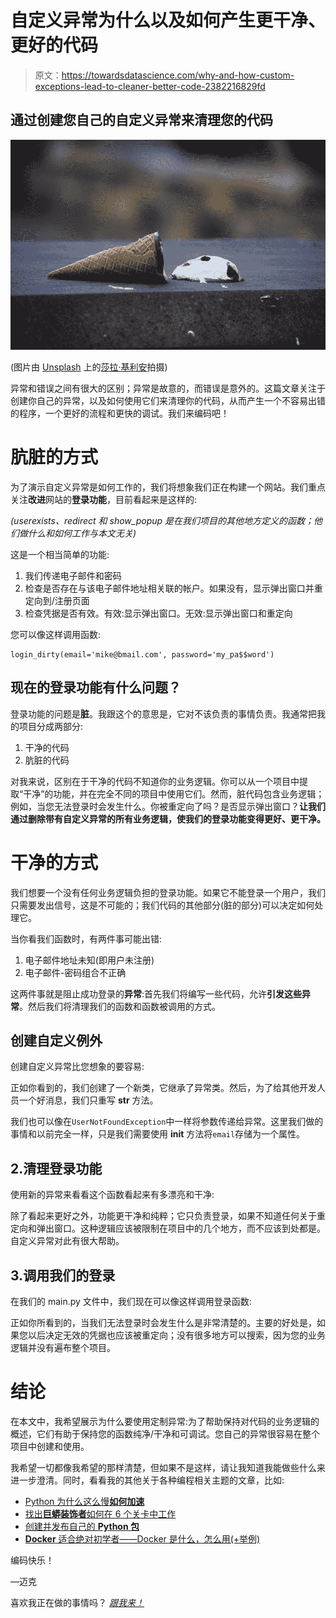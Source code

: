 # 自定义异常为什么以及如何产生更干净、更好的代码

> 原文：<https://towardsdatascience.com/why-and-how-custom-exceptions-lead-to-cleaner-better-code-2382216829fd>

## 通过创建您自己的自定义异常来清理您的代码

![](img/102c7103cfe904d3965ce6ad790a9422.png)

(图片由 [Unsplash](https://unsplash.com/photos/52jRtc2S_VE) 上的[莎拉·基利安](https://unsplash.com/@rojekilian)拍摄)

异常和错误之间有很大的区别；异常是故意的，而错误是意外的。这篇文章关注于创建你自己的异常，以及如何使用它们来清理你的代码，从而产生一个不容易出错的程序，一个更好的流程和更快的调试。我们来编码吧！

# 肮脏的方式

为了演示自定义异常是如何工作的，我们将想象我们正在构建一个网站。我们重点关注**改进**网站的**登录功能**，目前看起来是这样的:

*(userexists、redirect 和 show_popup 是在我们项目的其他地方定义的函数；他们做什么和如何工作与本文无关)*

这是一个相当简单的功能:

1.  我们传递电子邮件和密码
2.  检查是否存在与该电子邮件地址相关联的帐户。如果没有，显示弹出窗口并重定向到/注册页面
3.  检查凭据是否有效。有效:显示弹出窗口。无效:显示弹出窗口和重定向

您可以像这样调用函数:

```
login_dirty(email='mike@bmail.com', password='my_pa$$word')
```

[](/a-complete-guide-to-using-environment-variables-and-files-with-docker-and-compose-4549c21dc6af)  

## 现在的登录功能有什么问题？

登录功能的问题是**脏**。我跟这个的意思是，它对不该负责的事情负责。我通常把我的项目分成两部分:

1.  干净的代码
2.  肮脏的代码

对我来说，区别在于干净的代码不知道你的业务逻辑。你可以从一个项目中提取“干净”的功能，并在完全不同的项目中使用它们。然而，脏代码包含业务逻辑；例如，当您无法登录时会发生什么。你被重定向了吗？是否显示弹出窗口？**让我们通过删除带有自定义异常的所有业务逻辑，使我们的登录功能变得更好、更干净。**

[](/cython-for-data-science-6-steps-to-make-this-pandas-dataframe-operation-over-100x-faster-1dadd905a00b)  

# 干净的方式

我们想要一个没有任何业务逻辑负担的登录功能。如果它不能登录一个用户，我们只需要发出信号，这是不可能的；我们代码的其他部分(脏的部分)可以决定如何处理它。

当你看我们函数时，有两件事可能出错:

1.  电子邮件地址未知(即用户未注册)
2.  电子邮件-密码组合不正确

这两件事就是阻止成功登录的**异常**:首先我们将编写一些代码，允许**引发这些异常**。然后我们将清理我们的函数和函数被调用的方式。

[](/why-is-python-so-slow-and-how-to-speed-it-up-485b5a84154e)  

## 创建自定义例外

创建自定义异常比您想象的要容易:

正如你看到的，我们创建了一个新类，它继承了异常类。然后，为了给其他开发人员一个好消息，我们只重写 __str__ 方法。

我们也可以像在`UserNotFoundException`中一样将参数传递给异常。这里我们做的事情和以前完全一样，只是我们需要使用 __init__ 方法将`email`存储为一个属性。

[](/image-analysis-for-beginners-destroying-duck-hunt-with-opencv-e19a27fd8b6)  

## 2.清理登录功能

使用新的异常来看看这个函数看起来有多漂亮和干净:

除了看起来更好之外，功能更干净和纯粹；它只负责登录，如果不知道任何关于重定向和弹出窗口。这种逻辑应该被限制在项目中的几个地方，而不应该到处都是。自定义异常对此有很大帮助。

[](/docker-for-absolute-beginners-what-is-docker-and-how-to-use-it-examples-3d3b11efd830)  

## 3.调用我们的登录

在我们的 main.py 文件中，我们现在可以像这样调用登录函数:

正如你所看到的，当我们无法登录时会发生什么是非常清楚的。主要的好处是，如果您以后决定无效的凭据也应该被重定向；没有很多地方可以搜索，因为您的业务逻辑并没有遍布整个项目。

[](/virtual-environments-for-absolute-beginners-what-is-it-and-how-to-create-one-examples-a48da8982d4b)  

# 结论

在本文中，我希望展示为什么要使用定制异常:为了帮助保持对代码的业务逻辑的概述，它们有助于保持您的函数纯净/干净和可调试。您自己的异常很容易在整个项目中创建和使用。

我希望一切都像我希望的那样清楚，但如果不是这样，请让我知道我能做些什么来进一步澄清。同时，看看我的其他关于各种编程相关主题的文章，比如:

*   [Python 为什么这么慢**如何加速**](https://mikehuls.medium.com/why-is-python-so-slow-and-how-to-speed-it-up-485b5a84154e)
*   [找出**巨蟒装饰者**如何在 6 个关卡中工作](https://mikehuls.medium.com/six-levels-of-python-decorators-1f12c9067b23)
*   [创建并发布自己的 **Python 包**](https://mikehuls.medium.com/create-and-publish-your-own-python-package-ea45bee41cdc)
*   [**Docker** 适合绝对初学者——Docker 是什么，怎么用(+举例)](https://mikehuls.medium.com/docker-for-absolute-beginners-what-is-docker-and-how-to-use-it-examples-3d3b11efd830)

编码快乐！

—迈克

喜欢我正在做的事情吗？ [*跟我来！*](https://mikehuls.medium.com/membership)

[](https://mikehuls.medium.com/membership) 